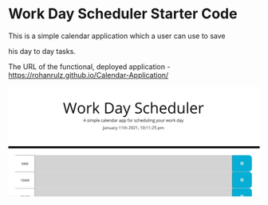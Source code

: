 # Work Day Scheduler Starter Code

This is a simple calendar application which a user can use to save 

his day to day tasks.

The URL of the functional, deployed application - https://rohanrulz.github.io/Calendar-Application/

[<img src="./screenshot.JPG" width="1000">](https://rohanrulz.github.io/Calendar-Application/)




